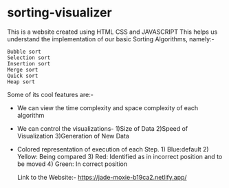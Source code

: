 # sorting-visualizer

This is a website created using HTML CSS and JAVASCRIPT
This helps us understand the implementation of our basic Sorting Algorithms, namely:-

    Bubble sort
    Selection sort
    Insertion sort
    Merge sort
    Quick sort
    Heap sort

Some of its cool features are:-

* We can view the time complexity and space complexity of each algorithm
* We can control the visualizations- 1)Size of Data 2)Speed of Visualization 3)Generation of New Data
* Colored representation of execution of each Step. 1) Blue:default 2) Yellow: Being compared 3) Red: Identified as in incorrect position and to be moved 4) Green: In correct position

  Link to the Website:- https://jade-moxie-b19ca2.netlify.app/
